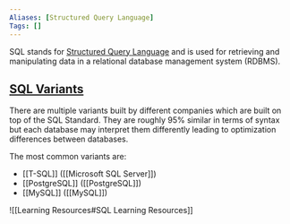 ```yaml
---
Aliases: [Structured Query Language]
Tags: []
---
```


SQL stands for [Structured Query Language](https://en.wikipedia.org/wiki/SQL) and is used for retrieving and manipulating data in a relational database management system (RDBMS).

## [SQL Variants](http://troels.arvin.dk/db/rdbms/)

There are multiple variants built by different companies which are built on top of the SQL Standard. They are roughly 95% similar in terms of syntax but each database may interpret them differently leading to optimization differences between databases.

The most common variants are:
-   [[T-SQL]] ([[Microsoft SQL Server]])
-   [[PostgreSQL]] ([[PostgreSQL]])
-   [[MySQL]] ([[MySQL]])

![[Learning Resources#SQL Learning Resources]]